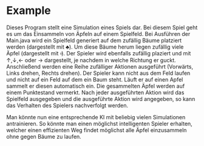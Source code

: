 # Example

Dieses Program stellt eine Simulation eines Spiels dar. Bei diesem Spiel geht es um das Einsammeln von Äpfeln auf einem Spielfeld. Bei Ausführen der Main.java wird ein Spielfeld generiert auf dem zufällig Bäume platziert werden (dargestellt mit ♣). Um diese Bäume herum liegen zufällig viele Äpfel (dargestellt mit ৹). Der Spieler wird ebenfalls zufällig plaziert und mit ↑,↓,← oder → dargestellt, je nachdem in welche Richtung er guckt. Anschließend werden eine Reihe zufälliger Aktionen ausgeführt (Vorwärts, Links drehen, Rechts drehen). Der Spieler kann nicht aus dem Feld laufen und nicht auf ein Feld auf dem ein Baum steht. Läuft er auf einen Apfel sammelt er diesen automatisch ein. Die gesammelten Äpfel werden auf einem Punktestand vermerkt. Nach jeder ausgeführten Aktion wird das Spielfeld ausgegeben und die ausgeführte Aktion wird angegeben, so kann das Verhalten des Spielers nachverfolgt werden.

Man könnte nun eine entsprechende KI mit beliebig vielen Simulationen antrainieren. So könnte man einen möglichst intelligenten Spieler erhalten, welcher einen effizienten Weg findet möglichst alle Äpfel einzusammeln ohne gegen Bäume zu laufen.